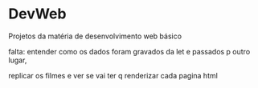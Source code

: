 # DevWeb
Projetos da matéria de desenvolvimento web básico

falta: entender como os dados foram gravados da let e passados p outro lugar,

replicar os filmes e ver se vai ter q renderizar cada pagina html
